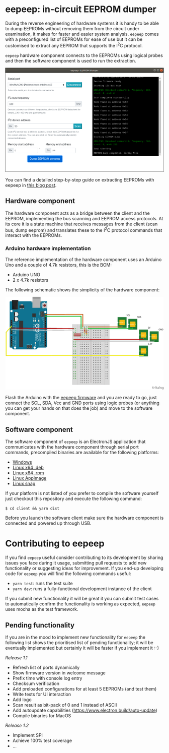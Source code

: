 # eepeep: in-circuit EEPROM dumper

During the reverse engineering of hardware systems it is handy to be able to dump EEPROMs without removing them from the circuit under examination, it makes for faster and easier system analysis. `eepeep` comes with a preconfigured list of EEPROMs for ease of use but it can be customised to extract any EEPROM that supports the I<sup>2</sup>C protocol.

`eepeep` hardware component connects to the EEPROMs using logical probes and then the software component is used to run the extraction.

![EEPROM dump](client/eepeep-dump.png "EEPROM dump")

You can find a detailed step-by-step guide on extracting EEPROMs with eepeep in [this blog post](https://flow.gi/eepeep/).

## Hardware component

The hardware component acts as a bridge between the client and the EEPROM, implementing the bus scanning and EEPROM access protocols. At its core it is a state machine that receives messages from the client (scan bus, dump eeprom) and translates these to the I<sup>2</sup>C protocol commands that interact with the EEPROMs.

### Arduino hardware implementation

The reference implementation of the hardware component uses an Arduino Uno and a couple of 4.7k resistors, this is the BOM:

* Arduino UNO
* 2 x 4.7k resistors

The following schematic shows the simplicity of the hardware component:

![Arduno hardware implementation schematic](server/arduino/arduino-shield_bb.png "Arduino hardware implementation schematic")

Flash the Arduino with the [eepeep firmware](server/arduino/eepeep/eepeep.ino) and you are ready to go, just connect the SCL, SDA, Vcc and GND ports using logic probes (or anything you can get your hands on that does the job) and move to the software component.

## Software component

The software component of `eepeep` is an ElectronJS application that communicates with the hardware component through serial port commands, precompiled binaries are available for the following platforms:

* [Windows](https://github.com/llmora/eepeep/releases/download/1.0/eepeep.Setup.1.0.0.exe)
* [Linux x64 .deb](https://github.com/llmora/eepeep/releases/download/1.0/eepeep_1.0.0_amd64.deb)
* [Linux x64 .rpm](https://github.com/llmora/eepeep/releases/download/1.0/eepeep-1.0.0.x86_64.rpm)
* [Linux AppImage](https://github.com/llmora/eepeep/releases/download/1.0/eepeep-1.0.0.AppImage)
* [Linux snap](https://github.com/llmora/eepeep/releases/download/1.0/eepeep_1.0.0_amd64.snap)

If your platform is not listed of you prefer to compile the software yourself just checkout this repository and execute the following command:

```console
$ cd client && yarn dist
```
Before you launch the software client make sure the hardware component is connected and powered up through USB.

# Contributing to eepeep

If you find `eepeep` useful consider contributing to its development by sharing issues you face during it usage, submitting pull requests to add new functionality or suggesting ideas for improvement. If you end-up developing code for `eepeep` you will find the following commands useful:

  * `yarn test`: runs the test suite
  * `yarn dev`: runs a fully-functional development instance of the client

If you submit new functionality it will be great it you can submit test cases to automatically confirm the functionality is working as expected, `eepeep` uses mocha as the test framework.

## Pending functionality

If you are in the mood to implement new functionality for `eepeep` the following list shows the prioritised list of pending functionality; it will be eventually implemented but certainly it will be faster if you implement it :-)

*Release 1.1*
  * Refresh list of ports dynamically
  * Show firmware version in welcome message
  * Prefix time with console log entry
  * Checksum verification
  * Add preloaded configurations for at least 5 EEPROMs (and test them)
  * Write tests for UI interaction
  * Add logo
  * Scan result as bit-pack of 0 and 1 instead of ASCII
  * Add autoupdate capabilities (https://www.electron.build/auto-update)
  * Compile binaries for MacOS

*Release 1.2*
  * Implement SPI
  * Achieve 100% test coverage
  * ...
